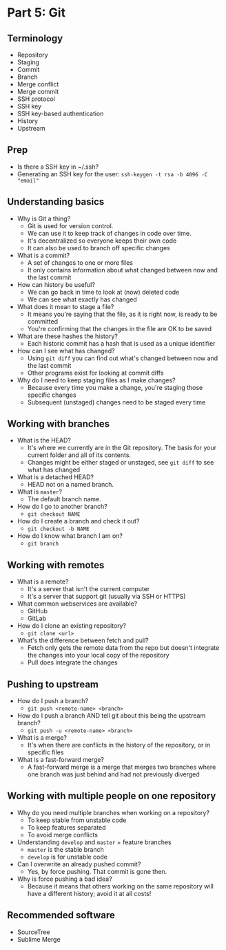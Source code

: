 # Part 5: Git

## Terminology
* Repository
* Staging
* Commit
* Branch
* Merge conflict
* Merge commit
* SSH protocol
* SSH key
* SSH key-based authentication
* History
* Upstream

## Prep
* Is there a SSH key in ~/.ssh?
* Generating an SSH key for the user: `ssh-keygen -t rsa -b 4096 -C "email"`

## Understanding basics
* Why is Git a thing?
    - Git is used for version control. 
    - We can use it to keep track of changes in code over time.
    - It's decentralized so everyone keeps their own code
    - It can also be used to branch off specific changes
* What is a commit?
    - A set of changes to one or more files
    - It only contains information about what changed between now and the last commit
* How can history be useful?
    - We can go back in time to look at (now) deleted code
    - We can see what exactly has changed
* What does it mean to stage a file?
    - It means you're saying that the file, as it is right now, is ready to be committed
    - You're confirming that the changes in the file are OK to be saved
* What are these hashes the history?
    - Each historic commit has a hash that is used as a unique identifier
* How can I see what has changed?
    - Using `git diff` you can find out what's changed between now and the last commit
    - Other programs exist for looking at commit diffs
* Why do I need to keep staging files as I make changes?
    - Because every time you make a change, you're staging those specific changes
    - Subsequent (unstaged) changes need to be staged every time

## Working with branches
* What is the HEAD?
    - It's where we currently are in the Git repository. The basis for your current folder and all of its contents.
    - Changes might be either staged or unstaged, see `git diff` to see what has changed
* What is a detached HEAD? 
    - HEAD not on a named branch.
* What is `master`? 
    - The default branch name.
* How do I go to another branch? 
    - `git checkout NAME`
* How do I create a branch and check it out?
    - `git checkout -b NAME`
* How do I know what branch I am on?
    - `git branch`

## Working with remotes
* What is a remote?
    - It's a server that isn't the current computer
    - It's a server that support git (usually via SSH or HTTPS)
* What common webservices are available?
    - GitHub
    - GitLab
* How do I clone an existing repository?
    - `git clone <url>` 
* What's the difference between fetch and pull?
    - Fetch only gets the remote data from the repo but doesn't integrate the changes into your local copy of the repository
    - Pull does integrate the changes

## Pushing to upstream
* How do I push a branch?
    - `git push <remote-name> <branch>` 
* How do I push a branch AND tell git about this being the upstream branch?
    - `git push -u <remote-name> <branch>` 
* What is a merge?
    - It's when there are conflicts in the history of the repository, or in specific files
* What is a fast-forward merge?
    - A fast-forward merge is a merge that merges two branches where one branch was just behind and had not previously diverged

## Working with multiple people on one repository
* Why do you need multiple branches when working on a repository?
    - To keep stable from unstable code
    - To keep features separated
    - To avoid merge conflicts
* Understanding `develop` and `master` + feature branches
    - `master` is the stable branch
    - `develop` is for unstable code
* Can I overwrite an already pushed commit?
    - Yes, by force pushing. That commit is gone then.
* Why is force pushing a bad idea?
    - Because it means that others working on the same repository will have a different history; avoid it at all costs!

## Recommended software
* SourceTree
* Sublime Merge
